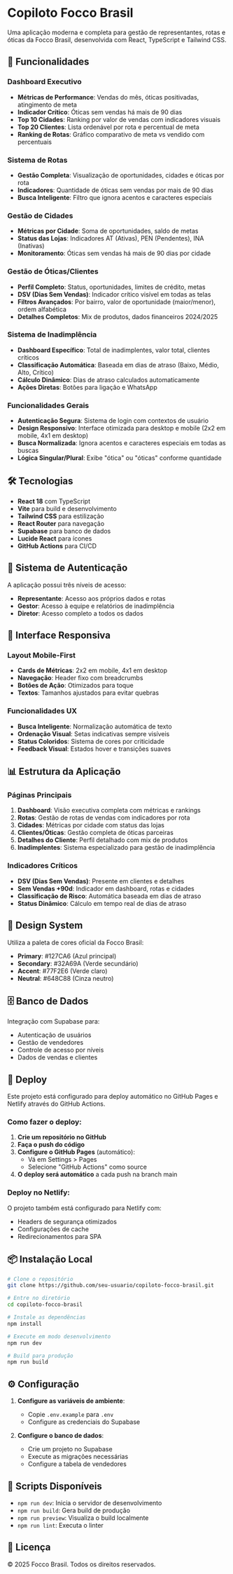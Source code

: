 # Copiloto Focco Brasil

Uma aplicação moderna e completa para gestão de representantes, rotas e óticas da Focco Brasil, desenvolvida com React, TypeScript e Tailwind CSS.

## 🚀 Funcionalidades

### Dashboard Executivo
- **Métricas de Performance**: Vendas do mês, óticas positivadas, atingimento de meta
- **Indicador Crítico**: Óticas sem vendas há mais de 90 dias
- **Top 10 Cidades**: Ranking por valor de vendas com indicadores visuais
- **Top 20 Clientes**: Lista ordenável por rota e percentual de meta
- **Ranking de Rotas**: Gráfico comparativo de meta vs vendido com percentuais

### Sistema de Rotas
- **Gestão Completa**: Visualização de oportunidades, cidades e óticas por rota
- **Indicadores**: Quantidade de óticas sem vendas por mais de 90 dias
- **Busca Inteligente**: Filtro que ignora acentos e caracteres especiais

### Gestão de Cidades
- **Métricas por Cidade**: Soma de oportunidades, saldo de metas
- **Status das Lojas**: Indicadores AT (Ativas), PEN (Pendentes), INA (Inativas)
- **Monitoramento**: Óticas sem vendas há mais de 90 dias por cidade

### Gestão de Óticas/Clientes
- **Perfil Completo**: Status, oportunidades, limites de crédito, metas
- **DSV (Dias Sem Vendas)**: Indicador crítico visível em todas as telas
- **Filtros Avançados**: Por bairro, valor de oportunidade (maior/menor), ordem alfabética
- **Detalhes Completos**: Mix de produtos, dados financeiros 2024/2025

### Sistema de Inadimplência
- **Dashboard Específico**: Total de inadimplentes, valor total, clientes críticos
- **Classificação Automática**: Baseada em dias de atraso (Baixo, Médio, Alto, Crítico)
- **Cálculo Dinâmico**: Dias de atraso calculados automaticamente
- **Ações Diretas**: Botões para ligação e WhatsApp

### Funcionalidades Gerais
- **Autenticação Segura**: Sistema de login com contextos de usuário
- **Design Responsivo**: Interface otimizada para desktop e mobile (2x2 em mobile, 4x1 em desktop)
- **Busca Normalizada**: Ignora acentos e caracteres especiais em todas as buscas
- **Lógica Singular/Plural**: Exibe "ótica" ou "óticas" conforme quantidade

## 🛠️ Tecnologias

- **React 18** com TypeScript
- **Vite** para build e desenvolvimento
- **Tailwind CSS** para estilização
- **React Router** para navegação
- **Supabase** para banco de dados
- **Lucide React** para ícones
- **GitHub Actions** para CI/CD

## 🔐 Sistema de Autenticação

A aplicação possui três níveis de acesso:
- **Representante**: Acesso aos próprios dados e rotas
- **Gestor**: Acesso à equipe e relatórios de inadimplência
- **Diretor**: Acesso completo a todos os dados

## 📱 Interface Responsiva

### Layout Mobile-First
- **Cards de Métricas**: 2x2 em mobile, 4x1 em desktop
- **Navegação**: Header fixo com breadcrumbs
- **Botões de Ação**: Otimizados para toque
- **Textos**: Tamanhos ajustados para evitar quebras

### Funcionalidades UX
- **Busca Inteligente**: Normalização automática de texto
- **Ordenação Visual**: Setas indicativas sempre visíveis
- **Status Coloridos**: Sistema de cores por criticidade
- **Feedback Visual**: Estados hover e transições suaves

## 📊 Estrutura da Aplicação

### Páginas Principais
1. **Dashboard**: Visão executiva completa com métricas e rankings
2. **Rotas**: Gestão de rotas de vendas com indicadores por rota
3. **Cidades**: Métricas por cidade com status das lojas
4. **Clientes/Óticas**: Gestão completa de óticas parceiras
5. **Detalhes do Cliente**: Perfil detalhado com mix de produtos
6. **Inadimplentes**: Sistema especializado para gestão de inadimplência

### Indicadores Críticos
- **DSV (Dias Sem Vendas)**: Presente em clientes e detalhes
- **Sem Vendas +90d**: Indicador em dashboard, rotas e cidades
- **Classificação de Risco**: Automática baseada em dias de atraso
- **Status Dinâmico**: Cálculo em tempo real de dias de atraso

## 🎨 Design System

Utiliza a paleta de cores oficial da Focco Brasil:
- **Primary**: #127CA6 (Azul principal)
- **Secondary**: #32A69A (Verde secundário)
- **Accent**: #77F2E6 (Verde claro)
- **Neutral**: #648C88 (Cinza neutro)

## 🗄️ Banco de Dados

Integração com Supabase para:
- Autenticação de usuários
- Gestão de vendedores
- Controle de acesso por níveis
- Dados de vendas e clientes

## 🚀 Deploy

Este projeto está configurado para deploy automático no GitHub Pages e Netlify através do GitHub Actions.

### Como fazer o deploy:

1. **Crie um repositório no GitHub**
2. **Faça o push do código**
3. **Configure o GitHub Pages** (automático):
   - Vá em Settings > Pages
   - Selecione "GitHub Actions" como source
4. **O deploy será automático** a cada push na branch main

### Deploy no Netlify:

O projeto também está configurado para Netlify com:
- Headers de segurança otimizados
- Configurações de cache
- Redirecionamentos para SPA

## 📦 Instalação Local

```bash
# Clone o repositório
git clone https://github.com/seu-usuario/copiloto-focco-brasil.git

# Entre no diretório
cd copiloto-focco-brasil

# Instale as dependências
npm install

# Execute em modo desenvolvimento
npm run dev

# Build para produção
npm run build
```

## ⚙️ Configuração

1. **Configure as variáveis de ambiente**:
   - Copie `.env.example` para `.env`
   - Configure as credenciais do Supabase

2. **Configure o banco de dados**:
   - Crie um projeto no Supabase
   - Execute as migrações necessárias
   - Configure a tabela de vendedores

## 🔧 Scripts Disponíveis

- `npm run dev`: Inicia o servidor de desenvolvimento
- `npm run build`: Gera build de produção
- `npm run preview`: Visualiza o build localmente
- `npm run lint`: Executa o linter

## 📄 Licença

© 2025 Focco Brasil. Todos os direitos reservados.